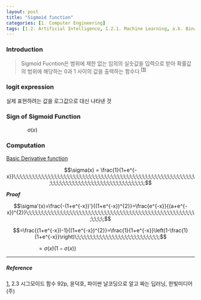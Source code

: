 ```yaml
---
layout: post
title: "Sigmoid function"
categories: [1. Computer Engineering]
tags: [1.2. Artificial Intelligence, 1.2.1. Machine Learning, a.b. Binary Decision]
---
```


### Introduction

> Sigmoid Fucntion은 범위에 제한 없는 임의의 실숫값을 입력으로 받아 확률값의 범위에 해당하는 0과 1 사이의 값을 출력하는 함수다.<sup><a href="#footnote_1_1" name="footnote_1_2">[1]</a></sup>

### logit expression

실제 표현하려는 값을 로그값으로 대신 나타낸 것

### Sign of Sigmoid Function

$$\sigma(x)\;\;\;\;\;\;\;\;\;\;\;\;\;\;\;\;\;\;\;\;\;\;\;\;\;\;\;\;\;\;\;\;\;\;\;\;\;\;\;\;\;\;\;\;\;\;\;\;\;\;\;\;\;\;\;\;\;\;\;\;\;\;\;\;\;\;\;\;\;\;\;\;\;\;\;\;\;\;\;\;\;\;\;\;\;\;\;\;\;\;\;\;\;\;\;\;\;\;\;\;\;\;\;\;$$

### Computation

[Basic Derivative function](https://maizer2.github.io/2.%20mathematics/2022/05/28/Derivative.html)

$$\sigma(x) = \frac{1}{1+e^{-x}}\;\;\;\;\;\;\;\;\;\;\;\;\;\;\;\;\;\;\;\;\;\;\;\;\;\;\;\;\;\;\;\;\;\;\;\;\;\;\;\;\;\;\;\;\;\;\;\;\;\;\;\;\;\;\;\;\;\;\;\;\;\;\;\;\;\;\;\;\;\;\;\;\;\;\;\;\;\;\;\;\;\;\;\;\;\;\;\;$$

***Proof***

$$\sigma'(x)=\frac{-(1+e^{-x})'}{(1+e^{-x})^{2}}=\frac{e^{-x}}{(a+e^{-x})^{2}}\;\;\;\;\;\;\;\;\;\;\;\;\;\;\;\;\;\;\;\;\;\;\;\;\;\;\;\;\;\;\;\;\;\;\;\;\;\;\;\;\;\;\;\;\;\;\;\;\;\;\;\;\;\;\;\;\;\;$$

$$=\frac{(1+e^{-x})-1}{(1+e^{-x})^{2}}=\frac{1}{1+e^{-x}}\left(1-\frac{1}{1+e^{-x}}\right)\;\;\;\;\;\;\;\;\;\;\;\;\;\;\;\;\;\;\;\;\;\;\;\;\;\;\;$$

$$=\sigma(x)(1-\sigma(x))\;\;\;\;\;\;\;\;\;\;\;\;\;\;\;\;\;\;\;\;\;\;\;\;\;\;\;\;\;\;\;\;\;\;\;\;\;\;\;\;\;\;\;\;\;\;\;\;\;\;\;\;\;\;\;\;\;\;\;\;\;\;\;\;\;\;\;$$

---

##### Reference

<a href="#footnote_1_2" name="footnote_1_1">1.</a> 2.3 시그모이드 함수 92p, 윤덕호, 파이썬 날코딩으로 알고 짜는 딥러닝,  한빛미디어(주)